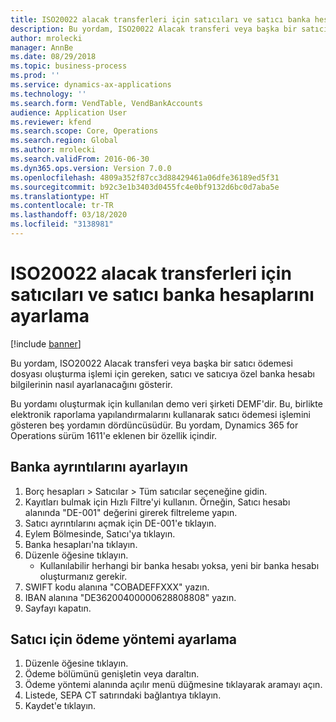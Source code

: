 ```yaml
---
title: ISO20022 alacak transferleri için satıcıları ve satıcı banka hesaplarını ayarlama
description: Bu yordam, ISO20022 Alacak transferi veya başka bir satıcı ödemesi dosyası oluşturma işlemi için gereken, satıcı ve satıcıya özel banka hesabı bilgilerinin nasıl ayarlanacağını gösterir.
author: mrolecki
manager: AnnBe
ms.date: 08/29/2018
ms.topic: business-process
ms.prod: ''
ms.service: dynamics-ax-applications
ms.technology: ''
ms.search.form: VendTable, VendBankAccounts
audience: Application User
ms.reviewer: kfend
ms.search.scope: Core, Operations
ms.search.region: Global
ms.author: mrolecki
ms.search.validFrom: 2016-06-30
ms.dyn365.ops.version: Version 7.0.0
ms.openlocfilehash: 4809a352f87cc3d88429461a06dfe36189ed5f31
ms.sourcegitcommit: b92c3e1b3403d0455fc4e0bf9132d6bc0d7aba5e
ms.translationtype: HT
ms.contentlocale: tr-TR
ms.lasthandoff: 03/18/2020
ms.locfileid: "3138981"
---
```

# <a name="set-up-vendors-and-vendor-bank-accounts-for-iso20022-credit-transfers"></a>ISO20022 alacak transferleri için satıcıları ve satıcı banka hesaplarını ayarlama

[!include [banner](../../includes/banner.md)]

Bu yordam, ISO20022 Alacak transferi veya başka bir satıcı ödemesi dosyası oluşturma işlemi için gereken, satıcı ve satıcıya özel banka hesabı bilgilerinin nasıl ayarlanacağını gösterir. 

Bu yordamı oluşturmak için kullanılan demo veri şirketi DEMF'dir.
Bu, birlikte elektronik raporlama yapılandırmalarını kullanarak satıcı ödemesi işlemini gösteren beş yordamın dördüncüsüdür. Bu yordam, Dynamics 365 for Operations sürüm 1611'e eklenen bir özellik içindir.


## <a name="set-up-bank-details"></a>Banka ayrıntılarını ayarlayın
1. Borç hesapları > Satıcılar > Tüm satıcılar seçeneğine gidin.
2. Kayıtları bulmak için Hızlı Filtre'yi kullanın. Örneğin, Satıcı hesabı alanında "DE-001" değerini girerek filtreleme yapın.
3. Satıcı ayrıntılarını açmak için DE-001'e tıklayın.
4. Eylem Bölmesinde, Satıcı'ya tıklayın.
5. Banka hesapları'na tıklayın.
6. Düzenle öğesine tıklayın.
    * Kullanılabilir herhangi bir banka hesabı yoksa, yeni bir banka hesabı oluşturmanız gerekir.  
7. SWIFT kodu alanına "COBADEFFXXX" yazın.
8. IBAN alanına "DE36200400000628808808" yazın.
9. Sayfayı kapatın.

## <a name="set-up-a-method-of-payment-for-the-vendor"></a>Satıcı için ödeme yöntemi ayarlama
1. Düzenle öğesine tıklayın.
2. Ödeme bölümünü genişletin veya daraltın.
3. Ödeme yöntemi alanında açılır menü düğmesine tıklayarak aramayı açın.
4. Listede, SEPA CT satırındaki bağlantıya tıklayın.
5. Kaydet'e tıklayın.

